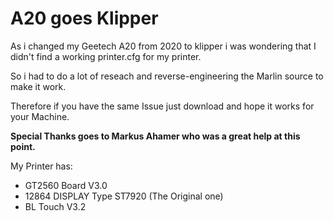 A20 goes Klipper
================

As i changed my Geetech A20 from 2020 to klipper i was wondering that I didn't find a working printer.cfg for my printer.

So i had to do a lot of reseach and reverse-engineering the Marlin source to make it work.

Therefore if you have the same Issue just download and hope it works for your Machine.

**Special Thanks goes to Markus Ahamer who was a great help at this point.**

My Printer has:
- GT2560 Board V3.0
- 12864 DISPLAY Type ST7920 (The Original one)
- BL Touch V3.2


